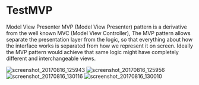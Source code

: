 # TestMVP
Model View Presenter
MVP (Model View Presenter) pattern is a derivative from the well known MVC (Model View Controller), The MVP pattern allows separate the presentation layer from the logic, so that everything about how the interface works is separated from how we represent it on screen. Ideally the MVP pattern would achieve that same logic might have completely different and interchangeable views.



![screenshot_20170816_125943](https://user-images.githubusercontent.com/15318984/30030600-ae894296-91ab-11e7-833e-3ed9ee999d7f.png)
![screenshot_20170816_125956](https://user-images.githubusercontent.com/15318984/30030606-b9cb250c-91ab-11e7-8b0c-a17606b80240.png)
![screenshot_20170816_130116](https://user-images.githubusercontent.com/15318984/30030612-bf8a713c-91ab-11e7-8d59-0118cbedbab7.png)
![screenshot_20170816_130010](https://user-images.githubusercontent.com/15318984/30030617-c4f3c240-91ab-11e7-8e30-89d42b88ef2e.png)
